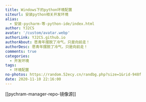 ```yaml
---
title: Windows下的python环境配置
siteurl: 安装python相关开发环境
alias:
  - 安装-pycharm-等-python-ide/index.html
author: YJ2CS
avatar: '/custom/avatar.webp'
authorLink: YJ2CS.github.io
authorAbout: 愿青年摆脱了冷气，只是向前走！
authorDesc: 愿青年摆脱了冷气，只是向前走！
comments: true
categories:
  - 开发环境
tags:
  - 环境配置
no-photos: https://random.52ecy.cn/randbg.php?size=1&rid-948f
date: 2020-11-10 22:16:00
---
```



[[pychram-manager-repo-镜像源]]